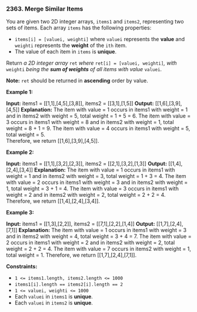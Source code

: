 ### 2363\. Merge Similar Items

You are given two 2D integer arrays, `items1` and `items2`, representing two sets of items. Each array `items` has the following properties:

*   `items[i] = [valuei, weighti]` where `valuei` represents the **value** and `weighti` represents the **weight** of the `ith` item.
*   The value of each item in `items` is **unique**.

Return _a 2D integer array_ `ret` _where_ `ret[i] = [valuei, weighti]`_,_ _with_ `weighti` _being the **sum of weights** of all items with value_ `valuei`.

**Note:** `ret` should be returned in **ascending** order by value.

**Example 1:**

**Input:** items1 = \[\[1,1\],\[4,5\],\[3,8\]\], items2 = \[\[3,1\],\[1,5\]\]
**Output:** \[\[1,6\],\[3,9\],\[4,5\]\]
**Explanation:** 
The item with value = 1 occurs in items1 with weight = 1 and in items2 with weight = 5, total weight = 1 + 5 = 6.
The item with value = 3 occurs in items1 with weight = 8 and in items2 with weight = 1, total weight = 8 + 1 = 9.
The item with value = 4 occurs in items1 with weight = 5, total weight = 5.  
Therefore, we return \[\[1,6\],\[3,9\],\[4,5\]\].

**Example 2:**

**Input:** items1 = \[\[1,1\],\[3,2\],\[2,3\]\], items2 = \[\[2,1\],\[3,2\],\[1,3\]\]
**Output:** \[\[1,4\],\[2,4\],\[3,4\]\]
**Explanation:** 
The item with value = 1 occurs in items1 with weight = 1 and in items2 with weight = 3, total weight = 1 + 3 = 4.
The item with value = 2 occurs in items1 with weight = 3 and in items2 with weight = 1, total weight = 3 + 1 = 4.
The item with value = 3 occurs in items1 with weight = 2 and in items2 with weight = 2, total weight = 2 + 2 = 4.
Therefore, we return \[\[1,4\],\[2,4\],\[3,4\]\].

**Example 3:**

**Input:** items1 = \[\[1,3\],\[2,2\]\], items2 = \[\[7,1\],\[2,2\],\[1,4\]\]
**Output:** \[\[1,7\],\[2,4\],\[7,1\]\]
**Explanation:**
The item with value = 1 occurs in items1 with weight = 3 and in items2 with weight = 4, total weight = 3 + 4 = 7. 
The item with value = 2 occurs in items1 with weight = 2 and in items2 with weight = 2, total weight = 2 + 2 = 4. 
The item with value = 7 occurs in items2 with weight = 1, total weight = 1.
Therefore, we return \[\[1,7\],\[2,4\],\[7,1\]\].

**Constraints:**

*   `1 <= items1.length, items2.length <= 1000`
*   `items1[i].length == items2[i].length == 2`
*   `1 <= valuei, weighti <= 1000`
*   Each `valuei` in `items1` is **unique**.
*   Each `valuei` in `items2` is **unique**.
